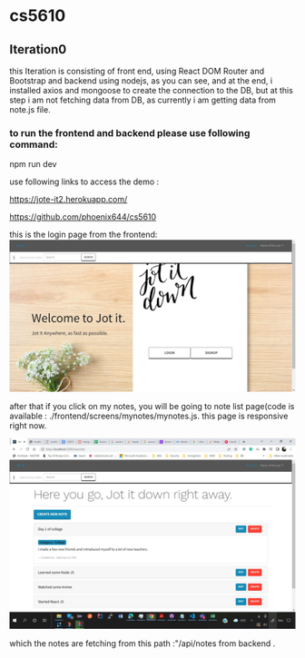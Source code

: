# cs5610
## Iteration0

this Iteration is consisting of front end, using React DOM Router and Bootstrap and backend using nodejs, as you can see, 
and at the end, i installed axios and mongoose to create the connection to the DB, 
but at this step i am not fetching data from DB, as currently i am getting data from note.js file. 

### to run the frontend and backend please use following command:

npm run dev

use following links to access the demo :


https://jote-it2.herokuapp.com/

https://github.com/phoenix644/cs5610


this is the login page from the frontend: 
![](screenshots/login.jpg)

after that if you click on my notes, you will be going to note list page(code is available : ./frontend/screens/mynotes/mynotes.js.
this page is responsive right now. 

![](screenshots/Mynotes%20page.jpg)

which the notes are fetching from this path :"/api/notes from backend .

